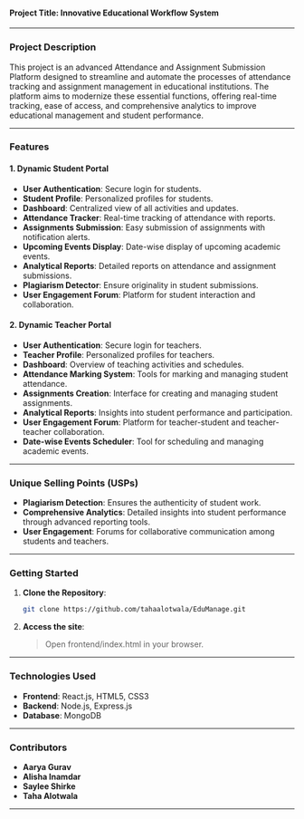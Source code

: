 #### Project Title: Innovative Educational Workflow System

---

### Project Description

This project is an advanced Attendance and Assignment Submission Platform designed to streamline and automate the processes of attendance tracking and assignment management in educational institutions. The platform aims to modernize these essential functions, offering real-time tracking, ease of access, and comprehensive analytics to improve educational management and student performance.

---

### Features

#### 1. **Dynamic Student Portal**

- **User Authentication**: Secure login for students.
- **Student Profile**: Personalized profiles for students.
- **Dashboard**: Centralized view of all activities and updates.
- **Attendance Tracker**: Real-time tracking of attendance with reports.
- **Assignments Submission**: Easy submission of assignments with notification alerts.
- **Upcoming Events Display**: Date-wise display of upcoming academic events.
- **Analytical Reports**: Detailed reports on attendance and assignment submissions.
- **Plagiarism Detector**: Ensure originality in student submissions.
- **User Engagement Forum**: Platform for student interaction and collaboration.

#### 2. **Dynamic Teacher Portal**

- **User Authentication**: Secure login for teachers.
- **Teacher Profile**: Personalized profiles for teachers.
- **Dashboard**: Overview of teaching activities and schedules.
- **Attendance Marking System**: Tools for marking and managing student attendance.
- **Assignments Creation**: Interface for creating and managing student assignments.
- **Analytical Reports**: Insights into student performance and participation.
- **User Engagement Forum**: Platform for teacher-student and teacher-teacher collaboration.
- **Date-wise Events Scheduler**: Tool for scheduling and managing academic events.

---

### Unique Selling Points (USPs)

- **Plagiarism Detection**: Ensures the authenticity of student work.
- **Comprehensive Analytics**: Detailed insights into student performance through advanced reporting tools.
- **User Engagement**: Forums for collaborative communication among students and teachers.

---

### Getting Started

1. **Clone the Repository**:

   ```bash
   git clone https://github.com/tahaalotwala/EduManage.git
   ```

2. **Access the site**:

   > Open frontend/index.html in your browser.

---

### Technologies Used

- **Frontend**: React.js, HTML5, CSS3
- **Backend**: Node.js, Express.js
- **Database**: MongoDB

---

### Contributors

- **Aarya Gurav**
- **Alisha Inamdar**
- **Saylee Shirke**
- **Taha Alotwala**

---
